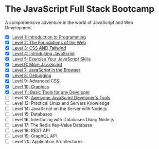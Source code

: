 # The JavaScript Full Stack Bootcamp

A comprehensive adventure in the world of JavaScript and Web Development


- [x] [Level 1: Introduction to Programming](./01-introduction-to-programming)
- [x] [Level 2: The Foundations of the Web](./02-web-foundation)
- [x] [Level 3: CSS AND Tailwind](./03-css-and-tailwind)
- [x] [Level 4: Introducing JavaScript](./04-js-intro)
- [x] [Level 5: Exercise Your JavaScript Skills](./05-js-exercise)
- [x] [Level 6: More JavaScript](./06-more-js)
- [x] [Level 7: JavaScript in the Browser](./07-js-in-browser)
- [x] [Level 8: Debugging](./08-debugging)
- [x] [Level 9: Advanced CSS](./09-advanced-css)
- [x] [Level 10: Graphics](./10-graphics)
- [x] [Level 11: Basic Tools for any Developer](./11-basic-tools)
- [ ] Level 12: [Awesome JavaScript Developer's Tools](./12-js-tools)
- [ ] Level 13: Practical Linux and Servers Knowledge
- [ ] Level 14: JavaScript on the Server with Node.js
- [ ] Level 15: Databases
- [ ] Level 16: Interfacing with Databases Using Node.js
- [ ] Level 17: The Redis Key-Value Database
- [ ] Level 18: REST API
- [ ] Level 19: GraphQL API
- [ ] Level 20: Application Architectures
